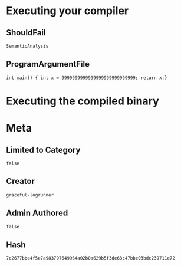 # Executing your compiler

## ShouldFail

```
SemanticAnalysis
```

## ProgramArgumentFile

```
int main() { int x = 9999999999999999999999999999; return x;}
```

# Executing the compiled binary

# Meta

## Limited to Category

```
false
```

## Creator

```
graceful-logrunner
```

## Admin Authored

```
false
```

## Hash

```
7c2677bbe4f5e7a983797649964a02b0a629b5f3de63c47bbe03bdc239711e72
```
